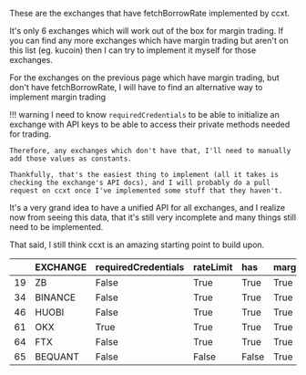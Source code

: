 These are the exchanges that have fetchBorrowRate implemented by ccxt.

It's only 6 exchanges which will work out of the box for margin trading. If you can find any more exchanges which have margin trading but aren't on this list (eg. kucoin) then I can try to implement it myself for those exchanges.

For the exchanges on the previous page which have margin trading, but don't have fetchBorrowRate, I will have to find an alternative way to implement margin trading

!!! warning
    I need to know `requiredCredentials` to be able to initialize an exchange with API keys to be able to access their private methods needed for trading.

    Therefore, any exchanges which don't have that, I'll need to manually add those values as constants.

    Thankfully, that's the easiest thing to implement (all it takes is checking the exchange's API docs), and I will probably do a pull request on ccxt once I've implemented some stuff that they haven't.

It's a very grand idea to have a unified API for all exchanges, and I realize now from seeing this data, that it's still very incomplete and many things still need to be implemented.

That said, I still think ccxt is an amazing starting point to build upon.

|    | EXCHANGE   | requiredCredentials   | rateLimit   | has   | margin   | fetchBorrowRate   |
|---:|:-----------|:----------------------|:------------|:------|:---------|:------------------|
| 19 | ZB         | False                 | True        | True  | True     | True              |
| 34 | BINANCE    | False                 | True        | True  | True     | True              |
| 46 | HUOBI      | False                 | True        | True  | True     | True              |
| 61 | OKX        | True                  | True        | True  | True     | True              |
| 64 | FTX        | False                 | True        | True  | True     | True              |
| 65 | BEQUANT    | False                 | False       | False | True     | True              |